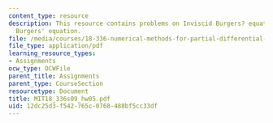 ```yaml
---
content_type: resource
description: This resource contains problems on Inviscid Burgers? equation and Viscous
  Burgers' equation.
file: /media/courses/18-336-numerical-methods-for-partial-differential-equations-spring-2009/12dc25d3f542765c0768488bf5cc33df_MIT18_336s09_hw05.pdf
file_type: application/pdf
learning_resource_types:
- Assignments
ocw_type: OCWFile
parent_title: Assignments
parent_type: CourseSection
resourcetype: Document
title: MIT18_336s09_hw05.pdf
uid: 12dc25d3-f542-765c-0768-488bf5cc33df
---
```


